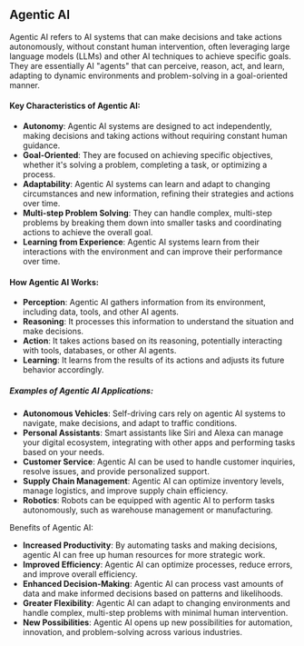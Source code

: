 ## Agentic AI

Agentic AI refers to AI systems that can make decisions and take actions autonomously, without constant human intervention, often leveraging large language models (LLMs) and other AI techniques to achieve specific goals. They are essentially AI "agents" that can perceive, reason, act, and learn, adapting to dynamic environments and problem-solving in a goal-oriented manner. 


#### Key Characteristics of Agentic AI:

- **Autonomy**:
Agentic AI systems are designed to act independently, making decisions and taking actions without requiring constant human guidance. 
- **Goal-Oriented**:
They are focused on achieving specific objectives, whether it's solving a problem, completing a task, or optimizing a process. 
- **Adaptability**:
Agentic AI systems can learn and adapt to changing circumstances and new information, refining their strategies and actions over time. 
- **Multi-step Problem Solving**:
They can handle complex, multi-step problems by breaking them down into smaller tasks and coordinating actions to achieve the overall goal. 
- **Learning from Experience**:
Agentic AI systems learn from their interactions with the environment and can improve their performance over time. 


#### How Agentic AI Works:

- **Perception**:
Agentic AI gathers information from its environment, including data, tools, and other AI agents.
- **Reasoning**:
It processes this information to understand the situation and make decisions.
- **Action**:
It takes actions based on its reasoning, potentially interacting with tools, databases, or other AI agents.
- **Learning**:
It learns from the results of its actions and adjusts its future behavior accordingly. 


##### Examples of Agentic AI Applications:

- **Autonomous Vehicles**:
Self-driving cars rely on agentic AI systems to navigate, make decisions, and adapt to traffic conditions. 
- **Personal Assistants**:
Smart assistants like Siri and Alexa can manage your digital ecosystem, integrating with other apps and performing tasks based on your needs. 
- **Customer Service**:
Agentic AI can be used to handle customer inquiries, resolve issues, and provide personalized support. 
- **Supply Chain Management**:
Agentic AI can optimize inventory levels, manage logistics, and improve supply chain efficiency. 
- **Robotics**:
Robots can be equipped with agentic AI to perform tasks autonomously, such as warehouse management or manufacturing. 

Benefits of Agentic AI:
- **Increased Productivity**:
By automating tasks and making decisions, agentic AI can free up human resources for more strategic work. 
- **Improved Efficiency**:
Agentic AI can optimize processes, reduce errors, and improve overall efficiency. 
- **Enhanced Decision-Making**:
Agentic AI can process vast amounts of data and make informed decisions based on patterns and likelihoods. 
- **Greater Flexibility**:
Agentic AI can adapt to changing environments and handle complex, multi-step problems with minimal human intervention. 
- **New Possibilities**:
Agentic AI opens up new possibilities for automation, innovation, and problem-solving across various industries. 
